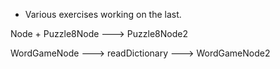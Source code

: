 - Various exercises working on the last.

Node + Puzzle8Node ---> Puzzle8Node2

WordGameNode ---> readDictionary ---> WordGameNode2
